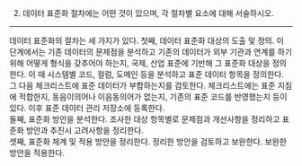 2. 데이터 표준화 절차에는 어떤 것이 있으며, 각 절차별 요소에 대해 서술하시오.
---------------------------------------------------------------------------
데이터 표준화의 절차는 세 가지가 있다. 첫째, 데이터 표준화 대상의 도출 및 정의. 
이 단계에서는 기존 데이터의 문제점을 분석하고 기존의 데이터가 외부 기관과 연계를 하기 위해 어떻게 형식을 갖추어야 하는지, 국제, 산업 표준에 기반해 그 표준화 대상을 정의한다.
이 때 시스템별 코드, 컬럼, 도메인 등을 분석하고 표준 데이터 항목을 정의한다. 그 다음 체크리스트에 표준 데이터가 부합하는지를 검토한다.
체크리스트에는 표준 지침에 적합한지, 동음이의어나 이음동의어가 없는지, 기존의 표준 코드를 반영했는지 등이 있다. 이후 표준 데이터 관리 저장소에 등록한다.
<br/>
둘째, 표준화 방안을 분석한다. 조사한 대상 항목별로 문제점과 개선사항을 정리하고 표준화 방안과 추진시 고려사항을 정리한다.
<br/>
셋째, 표준화 체계 및 적용 방안을 정리한다.
정리한 방안을 검토하고 보완한다. 보완한 방안을 적용한다.
